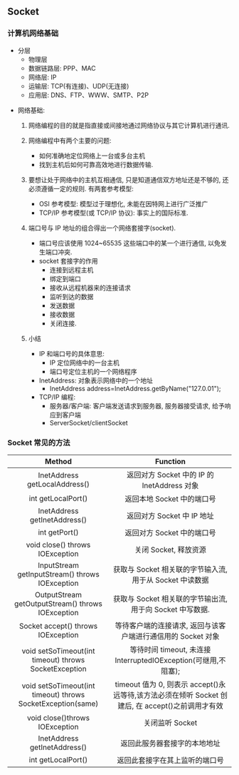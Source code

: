 ## Socket

### 计算机网络基础

- 分层
  - 物理层
  - 数据链路层: PPP、MAC
  - 网络层: IP
  - 运输层: TCP(有连接)、UDP(无连接)
  - 应用层: DNS、FTP、WWW、SMTP、P2P

* 网络基础:

  1. 网络编程的目的就是指直接或间接地通过网络协议与其它计算机进行通讯.
  2. 网络编程中有两个主要的问题:
     - 如何准确地定位网络上一台或多台主机
     - 找到主机后如何可靠高效地进行数据传输.
  3. 要想让处于网络中的主机互相通信, 只是知道通信双方地址还是不够的, 还必须遵循一定的规则. 有两套参考模型:

     - OSI 参考模型: 模型过于理想化, 未能在因特网上进行广泛推广
     - TCP/IP 参考模型(或 TCP/IP 协议): 事实上的国际标准.

  4. 端口号与 IP 地址的组合得出一个网络套接字(socket).

     - 端口号应该使用 1024~65535 这些端口中的某一个进行通信, 以免发生端口冲突.
     - socket 套接字的作用
       - 连接到远程主机
       - 绑定到端口
       - 接收从远程机器来的连接请求
       - 监听到达的数据
       - 发送数据
       - 接收数据
       - 关闭连接.

  5. 小结
     - IP 和端口号的具体意思:
       - IP 定位网络中的一台主机
       - 端口号定位主机的一个网络程序
     - InetAddress: 对象表示网络中的一个地址
       - InetAddress address=InetAddress.getByName("127.0.01");
     - TCP/IP 编程:
       - 服务器/客户端: 客户端发送请求到服务器, 服务器接受请求, 给予响应到客户端
       - ServerSocket/clientSocket

### Socket 常见的方法

|                           Method                            |                                             Function                                              |
| :---------------------------------------------------------: | :-----------------------------------------------------------------------------------------------: |
|                InetAddress getLocalAddress()                |                            返回对方 Socket 中的 IP 的 InetAddress 对象                            |
|                     int getLocalPort()                      |                                    返回本地 Socket 中的端口号                                     |
|                InetAddress getInetAddress()                 |                                    返回对方 Socket 中 IP 地址                                     |
|                        int getPort()                        |                                    返回对方 Socket 中的端口号                                     |
|               void close() throws IOException               |                                       关闭 Socket, 释放资源                                       |
|       InputStream getInputStream() throws IOException       |                     获取与 Socket 相关联的字节输入流, 用于从 Socket 中读数据                      |
|      OutputStream getOutputStream() throws IOException      |                     获取与 Socket 相关联的字节输出流, 用于向 Socket 中写数据.                     |
|             Socket accept() throws IOException              |                   等待客户端的连接请求, 返回与该客户端进行通信用的 Socket 对象                    |
|    void setSoTimeout(int timeout) throws SocketException    |                  等待时间 timeout, 未连接 InterruptedIOException(可继用,不阻塞);                  |
| void setSoTimeout(int timeout) throws SocketException(same) | timeout 值为 0, 则表示 accept()永远等待,该方法必须在倾听 Socket 创建后, 在 accept()之前调用才有效 |
|               void close()throws IOException                |                                          关闭监听 Socket                                          |
|                InetAddress getInetAddress()                 |                                   返回此服务器套接字的本地地址                                    |
|                     int getLocalPort()                      |                                  返回此套接字在其上监听的端口号                                   |
